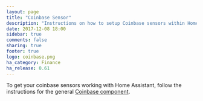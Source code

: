 ```yaml
---
layout: page
title: "Coinbase Sensor"
description: "Instructions on how to setup Coinbase sensors within Home Assistant."
date: 2017-12-08 18:00
sidebar: true
comments: false
sharing: true
footer: true
logo: coinbase.png
ha_category: Finance
ha_release: 0.61
---
```


To get your coinbase sensors working with Home Assistant, follow the instructions for the general [Coinbase component](/components/coinbase/).
